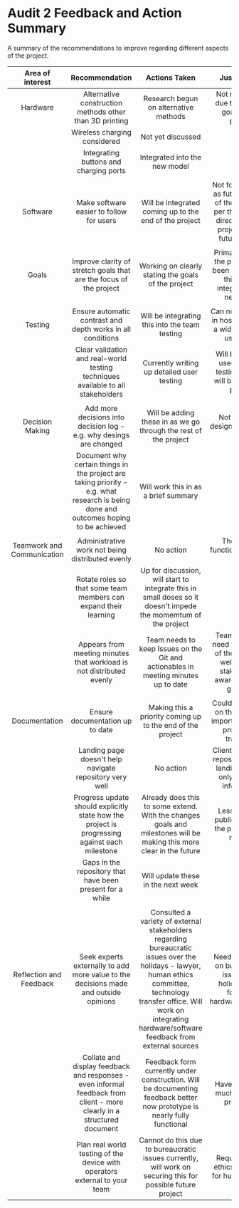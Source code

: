 # Audit 2 Feedback and Action Summary

A summary of the recommendations to improve regarding different aspects of the project.

| Area of interest | Recommendation | Actions Taken  | Justification |
| :---: | :---: | :---: | :---: |
| Hardware  | Alternative construction methods other than 3D printing | Research begun on alternative methods | Not main focus due to changed goals of the project  |
| | Wireless charging considered | Not yet discussed | |
| | Integrating buttons and charging ports | Integrated into the new model | |
| |  |  | |
| Software  | Make software easier to follow for users | Will be integrated coming up to the end of the project | Not for the public as future makers of the device as per the changed direction of the project but for future project  |
| |  |  | |
| Goals  | Improve clarity of stretch goals that are the focus of the project | Working on clearly stating the goals of the project | Primary goals of the project have been changed so this will be integrated into new goals |
| |  |  | |
| Testing  | Ensure automatic contrast and depth works in all conditions | Will be integrating this into the team testing | Can no longer test in hospital or with a wide variety of use cases  |
| | Clear validation and real-world testing techniques available to all stakeholders | Currently writing up detailed user testing | Will be partially used by team testing but also will be for future project |
| |  |  | |
| Decision Making | Add more decisions into decision log - e.g. why desings are changed | Will be adding these in as we go through the rest of the project  | Not too manu design changes so far  |
| | Document why certain things in the project are taking priority - e.g. what research is being done and outcomes hoping to be achieved | Will work this in as a brief summary | |
| |  |  | |
| Teamwork and Communication | Administrative work not being distributed evenly  | No action | The team is functioning well as is  |
| | Rotate roles so that some team members can expand their learning  | Up for discussion, will start to integrate this in small doses so it doesn't impede the momemtum of the project |  |
| | Appears from meeting minutes that workload is not distributed evenly | Team needs to keep Issues on the Git and actionables in meeting minutes up to date | Team members need to be aware of their tasks as well as other stakeholders aware of what's going on |
| |  |  | |
| Documentation | Ensure documentation up to date | Making this a priority coming up to the end of the project | Could be passing on the project - important that our progress is traceable |
| | Landing page doesn't help navigate repository very well | No action | Client naviagates repository easily, landing page is only for basic information |
| | Progress update should explicitly state how the project is progressing against each milestone | Already does this to some extend. With the changes goals and milestones will be making this more clear in the future | Less focus on public aspect of the project from now on |
| | Gaps in the repository that have been present for a while | Will update these in the next week | |
| |  |  | |
| Reflection and Feedback  | Seek experts externally to add more value to the decisions made and outside opinions | Consulted a variety of external stakeholders regarding bureaucratic issues over the holidays - lawyer, human ethics committee, technology transfer office. Will work on integrating hardware/software feedback from external sources  | Needed to focus on bureaucratic issues over holidays, now focus on hardware/software  |
| | Collate and display feedback and responses - even informal feedback from client - more clearly in a structured document | Feedback form currently under construction. Will be documenting feedback better now prototype is nearly fully functional | Haven't had too much feedback previously |
| | Plan real world testing of the device with operators external to your team | Cannot do this due to bureaucratic issues currently, will work on securing this for possible future project | Require human ethics clearance for human testing |
